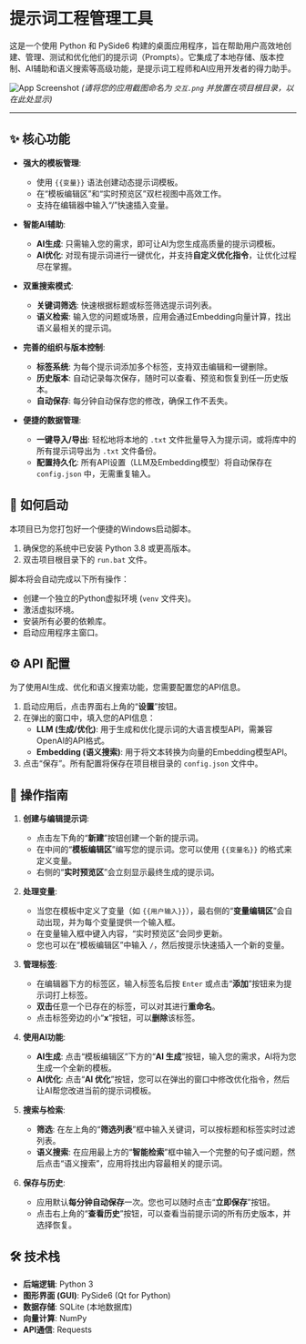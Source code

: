# 提示词工程管理工具

这是一个使用 Python 和 PySide6 构建的桌面应用程序，旨在帮助用户高效地创建、管理、测试和优化他们的提示词（Prompts）。它集成了本地存储、版本控制、AI辅助和语义搜索等高级功能，是提示词工程师和AI应用开发者的得力助手。

![App Screenshot](交互.png)
*(请将您的应用截图命名为 `交互.png` 并放置在项目根目录，以在此处显示)*

---

## ✨ 核心功能

- **强大的模板管理**: 
  - 使用 `{{变量}}` 语法创建动态提示词模板。
  - 在“模板编辑区”和“实时预览区”双栏视图中高效工作。
  - 支持在编辑器中输入“/”快速插入变量。

- **智能AI辅助**: 
  - **AI生成**: 只需输入您的需求，即可让AI为您生成高质量的提示词模板。
  - **AI优化**: 对现有提示词进行一键优化，并支持**自定义优化指令**，让优化过程尽在掌握。

- **双重搜索模式**:
  - **关键词筛选**: 快速根据标题或标签筛选提示词列表。
  - **语义检索**: 输入您的问题或场景，应用会通过Embedding向量计算，找出语义最相关的提示词。

- **完善的组织与版本控制**:
  - **标签系统**: 为每个提示词添加多个标签，支持双击编辑和一键删除。
  - **历史版本**: 自动记录每次保存，随时可以查看、预览和恢复到任一历史版本。
  - **自动保存**: 每分钟自动保存您的修改，确保工作不丢失。

- **便捷的数据管理**:
  - **一键导入/导出**: 轻松地将本地的 `.txt` 文件批量导入为提示词，或将库中的所有提示词导出为 `.txt` 文件备份。
  - **配置持久化**: 所有API设置（LLM及Embedding模型）将自动保存在 `config.json` 中，无需重复输入。

## 🚀 如何启动

本项目已为您打包好一个便捷的Windows启动脚本。

1.  确保您的系统中已安装 Python 3.8 或更高版本。
2.  双击项目根目录下的 `run.bat` 文件。

脚本将会自动完成以下所有操作：
- 创建一个独立的Python虚拟环境 (`venv` 文件夹)。
- 激活虚拟环境。
- 安装所有必要的依赖库。
- 启动应用程序主窗口。

## ⚙️ API 配置

为了使用AI生成、优化和语义搜索功能，您需要配置您的API信息。

1.  启动应用后，点击界面右上角的“**设置**”按钮。
2.  在弹出的窗口中，填入您的API信息：
    - **LLM (生成/优化)**: 用于生成和优化提示词的大语言模型API，需兼容OpenAI的API格式。
    - **Embedding (语义搜索)**: 用于将文本转换为向量的Embedding模型API。
3.  点击“保存”。所有配置将保存在项目根目录的 `config.json` 文件中。

## 📖 操作指南

1.  **创建与编辑提示词**:
    - 点击左下角的“**新建**”按钮创建一个新的提示词。
    - 在中间的“**模板编辑区**”编写您的提示词。您可以使用 `{{变量名}}` 的格式来定义变量。
    - 右侧的“**实时预览区**”会立刻显示最终生成的提示词。

2.  **处理变量**:
    - 当您在模板中定义了变量（如 `{{用户输入}}`），最右侧的“**变量编辑区**”会自动出现，并为每个变量提供一个输入框。
    - 在变量输入框中键入内容，“实时预览区”会同步更新。
    - 您也可以在“模板编辑区”中输入 `/`，然后按提示快速插入一个新的变量。

3.  **管理标签**:
    - 在编辑器下方的标签区，输入标签名后按 `Enter` 或点击“**添加**”按钮来为提示词打上标签。
    - **双击**任意一个已存在的标签，可以对其进行**重命名**。
    - 点击标签旁边的小“**x**”按钮，可以**删除**该标签。

4.  **使用AI功能**:
    - **AI生成**: 点击“模板编辑区”下方的“**AI 生成**”按钮，输入您的需求，AI将为您生成一个全新的模板。
    - **AI优化**: 点击“**AI 优化**”按钮，您可以在弹出的窗口中修改优化指令，然后让AI帮您改进当前的提示词模板。

5.  **搜索与检索**:
    - **筛选**: 在左上角的“**筛选列表**”框中输入关键词，可以按标题和标签实时过滤列表。
    - **语义搜索**: 在应用最上方的“**智能检索**”框中输入一个完整的句子或问题，然后点击“语义搜索”，应用将找出内容最相关的提示词。

6.  **保存与历史**:
    - 应用默认**每分钟自动保存**一次。您也可以随时点击“**立即保存**”按钮。
    - 点击右上角的“**查看历史**”按钮，可以查看当前提示词的所有历史版本，并选择恢复。

## 🛠️ 技术栈

- **后端逻辑**: Python 3
- **图形界面 (GUI)**: PySide6 (Qt for Python)
- **数据存储**: SQLite (本地数据库)
- **向量计算**: NumPy
- **API通信**: Requests